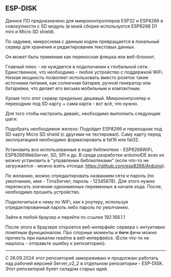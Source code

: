 <h2>ESP-DISK</h2>
Данное ПО предназначено для микроконтроллеров ESP32 и ESP8266 в совокупности с SD модуль (в моей сборке используется ESP8266 D1 mini и Micro SD shield).

По задумке, микросхема с данным кодом превращается в локальный сервер для хранения и редактирования текстовых данных.

Он может быть применим как переносная флешка или веб-блокнот.

Главный плюс - не нуждается в подключении к глобальной сети. Единственное, что необходимо - любое устройство с поддержкой WiFi. 
Низкая мощность позволяет использовать вместо розеток такие источники питания, как солнечная батарея, ручной генератор или батарейки, что делает его весьма мобильным и компактным.

Кроме того этот сервер предельно дешевый. Микроконтроллер и переходник под SD карту + сама карта - вот всё, что нужно.

Для того чтобы настроить девайс, необходимо выполнить следующие шаги:

Подобрать необходимое железо: Подойдет ESP8266 и переходник под SD карту Micro SD shield (с другими не тестировал). Саму карту перед эксплуатацией необходимо форматировать в fat16 или fat32.

Установить все использованные в коде библиотеки - ESP8266WiFi, ESP8266WebServer, SD, SPI и др. В среде разработки arduinoIDE всех их можно установить в "управлении библиотеками" (если что-то не загружается - можно взять отсюда: https://github.com/esp8266/Arduino).

По желанию, можно отредактировать названием сети и пароль (по умолчанию, имя - TimsServer; пароль - 12345678). Для этого нужно переписать значение одноименных переменных в начале кода. После, необходимо прошить устройство.

Подключиться к нему по WiFi, как к роутеру, используя отредактированный пароль либо пароль по умолчанию.

Зайти в любой браузер и перейти по ссылке 192.168.1.1 

После этого в браузере откроется веб-интерфейс сервера с интуитивно понятным функционалом. Про спорные моменты и ~~баги~~ фичи можно прочесть при нажатии readme в веб-интерфейсе. (Если что-то не нашлось - отправьте ошибку к репозиторию).
<hr>
С 26.09.2024 этот репозиторий замораживаю и продолжаю работать над рабочей версией Server_v2_2 в отдельном репозитории - ESP-DISK. Этот репозиторий булет складом старых идей.
